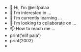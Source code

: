 - 👋 Hi, I’m @elifpalaa
- 👀 I’m interested in ...
- 🌱 I’m currently learning ...
- 💞️ I’m looking to collaborate on ...
- 📫 How to reach me ...
- print('elif pala')
- print(2002)
- 
<!---
elifpalaa/elifpalaa is a ✨ special ✨ repository because its `README.md` (this file) appears on your GitHub profile.
You can click the Preview link to take a look at your changes.
--->
